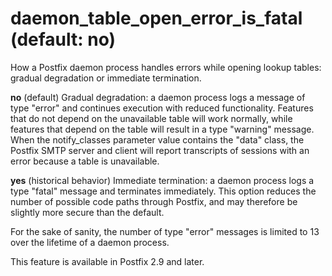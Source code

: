 # daemon_table_open_error_is_fatal (default: no)
 How a Postfix daemon process handles errors while opening lookup
tables: gradual degradation or immediate termination. 



  **no**  (default)    Gradual degradation: a
daemon process logs a message of type "error" and continues execution
with reduced functionality. Features that do not depend on the
unavailable table will work normally, while features that depend
on the table will result in a type "warning" message.   
 When
the notify\_classes parameter value contains the "data" class, the
Postfix SMTP server and client will report transcripts of sessions
with an error because a table is unavailable. 

 
  **yes**  (historical behavior)    Immediate
termination: a daemon process logs a type "fatal" message and
terminates immediately. This option reduces the number of possible
code paths through Postfix, and may therefore be slightly more
secure than the default. 

 

 For the sake of sanity, the number of type "error" messages is
limited to 13 over the lifetime of a daemon process. 


 This feature is available in Postfix 2.9 and later. 


